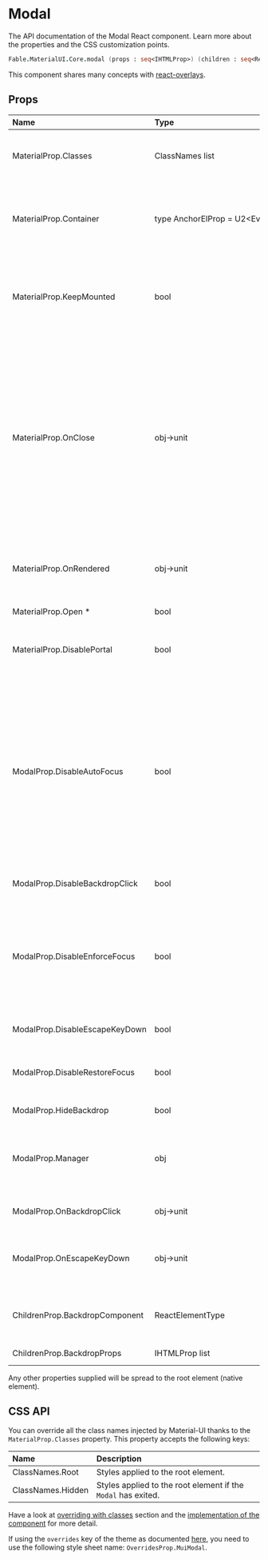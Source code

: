# Modal

<p class="description">The API documentation of the Modal React component. Learn more about the properties and the CSS customization points.</p>

```fsharp
Fable.MaterialUI.Core.modal (props : seq<IHTMLProp>) (children : seq<ReactElement>) : ReactElement
```

This component shares many concepts with [react-overlays](https://react-bootstrap.github.io/react-overlays/#modals).

## Props

| Name | Type | Default | Description |
|:-----|:-----|:--------|:------------|
| <span class="prop-name">MaterialProp.Classes</span> | <span class="prop-type">ClassNames list</span> |   | Override or extend the styles applied to the component.  See CSS API below for more details.  |
| <span class="prop-name">MaterialProp.Container</span> | <span class="prop-type">type&nbsp;AnchorElProp&nbsp;=&nbsp;U2&lt;EventTarget,&nbsp;unit&#8209;>EventTarget></span> |   | A node, component instance, or function that returns either. The `container` will have the portal children appended to it. |
| <span class="prop-name">MaterialProp.KeepMounted</span> | <span class="prop-type">bool</span> | <span class="prop-default">false</span> | Always keep the children in the DOM. This property can be useful in SEO situation or when you want to maximize the responsiveness of the Modal. |
| <span class="prop-name">MaterialProp.OnClose</span> | <span class="prop-type">obj->unit</span> |   | Callback fired when the component requests to be closed. The `reason` parameter can optionally be used to control the response to `onClose`.<br><br>**Signature:**<br>`(event: obj) -> (reason: ModalCloseReason) -> unit`<br>*event:* The event source of the callback<br>*reason:* `type ModalCloseReason = EscapeKeyDown \| BackdropClick` |
| <span class="prop-name">MaterialProp.OnRendered</span> | <span class="prop-type">obj->unit</span> |   | Callback fired once the children has been mounted into the `container`. It signals that the `open={true}` property took effect. |
| <span class="prop-name required">MaterialProp.Open *</span> | <span class="prop-type">bool</span> |   | If `true`, the modal is open. |
| <span class="prop-name">MaterialProp.DisablePortal</span> | <span class="prop-type">bool</span> | <span class="prop-default">false</span> | Disable the portal behavior. The children stay within it's parent DOM hierarchy. |
| <span class="prop-name">ModalProp.DisableAutoFocus</span> | <span class="prop-type">bool</span> | <span class="prop-default">false</span> | If `true`, the modal will not automatically shift focus to itself when it opens, and replace it to the last focused element when it closes. This also works correctly with any modal children that have the `disableAutoFocus` prop.<br>Generally this should never be set to `true` as it makes the modal less accessible to assistive technologies, like screen readers. |
| <span class="prop-name">ModalProp.DisableBackdropClick</span> | <span class="prop-type">bool</span> | <span class="prop-default">false</span> | If `true`, clicking the backdrop will not fire any callback. |
| <span class="prop-name">ModalProp.DisableEnforceFocus</span> | <span class="prop-type">bool</span> | <span class="prop-default">false</span> | If `true`, the modal will not prevent focus from leaving the modal while open.<br>Generally this should never be set to `true` as it makes the modal less accessible to assistive technologies, like screen readers. |
| <span class="prop-name">ModalProp.DisableEscapeKeyDown</span> | <span class="prop-type">bool</span> | <span class="prop-default">false</span> | If `true`, hitting escape will not fire any callback. |
| <span class="prop-name">ModalProp.DisableRestoreFocus</span> | <span class="prop-type">bool</span> | <span class="prop-default">false</span> | If `true`, the modal will not restore focus to previously focused element once modal is hidden. |
| <span class="prop-name">ModalProp.HideBackdrop</span> | <span class="prop-type">bool</span> | <span class="prop-default">false</span> | If `true`, the backdrop is not rendered. |
| <span class="prop-name">ModalProp.Manager</span> | <span class="prop-type">obj</span> | <span class="prop-default">new ModalManager()</span> | A modal manager used to track and manage the state of open Modals. This enables customizing how modals interact within a container. |
| <span class="prop-name">ModalProp.OnBackdropClick</span> | <span class="prop-type">obj->unit</span> |   | Callback fired when the backdrop is clicked. |
| <span class="prop-name">ModalProp.OnEscapeKeyDown</span> | <span class="prop-type">obj->unit</span> |   | Callback fired when the escape key is pressed, `disableEscapeKeyDown` is false and the modal is in focus. |
| <span class="prop-name">ChildrenProp.BackdropComponent</span> | <span class="prop-type">ReactElementType</span> | <span class="prop-default">Backdrop</span> | A backdrop component. This property enables custom backdrop rendering. |
| <span class="prop-name">ChildrenProp.BackdropProps</span> | <span class="prop-type">IHTMLProp list</span> |   | Properties applied to the [`Backdrop`](#/api/backdrop) element. |

Any other properties supplied will be spread to the root element (native element).

## CSS API

You can override all the class names injected by Material-UI thanks to the `MaterialProp.Classes` property.
This property accepts the following keys:


| Name | Description |
|:-----|:------------|
| <span class="prop-name">ClassNames.Root</span> | Styles applied to the root element.
| <span class="prop-name">ClassNames.Hidden</span> | Styles applied to the root element if the `Modal` has exited.

Have a look at [overriding with classes](#/customization/overrides) section
and the [implementation of the component](https://github.com/mui-org/material-ui/tree/master/packages/material-ui/src/Modal/Modal.js)
for more detail.

If using the `overrides` key of the theme as documented
[here](#/customization/themes),
you need to use the following style sheet name: `OverridesProp.MuiModal`.

<!--## Demos-->

<!--- [Modal](/utils/modal/)-->

